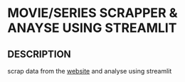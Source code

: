 # MOVIE/SERIES SCRAPPER & ANAYSE USING STREAMLIT

## DESCRIPTION
scrap data from the [website]() and analyse using streamlit
